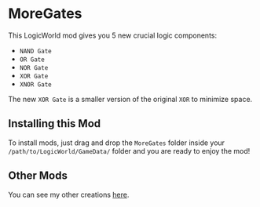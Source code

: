 # MoreGates
This LogicWorld mod gives you 5 new crucial logic components:
- `NAND Gate`
- `OR Gate`
- `NOR Gate`
- `XOR Gate`
- `XNOR Gate`

The new `XOR Gate` is a smaller version of the original `XOR` to minimize space.

## Installing this Mod
To install mods, just drag and drop the `MoreGates` folder inside your `/path/to/LogicWorld/GameData/` folder and you are ready to enjoy the mod!

## Other Mods
You can see my other creations [here](https://github.com/fluffeliger/LogicworldMods).
